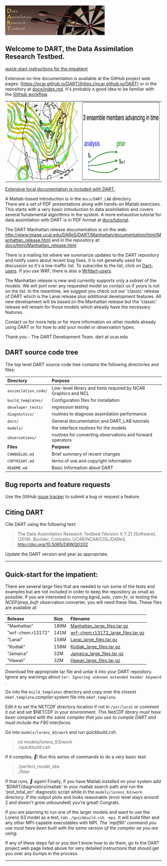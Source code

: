 
![DARTlogo](docs/images/Dartboard7.png)

## Welcome to DART, the Data Assimilation Research Testbed.

[quick-start instructions for the impatient](#QuickStart)

Extensive on-line documentation is available at the GitHub project web pages:
[https://ncar.github.io/DART](https://ncar.github.io/DART)
or in the repository at [docs/index.md](docs/index.md). It's probably a good idea
to be familiar with the [GitHub workflow](https://guides.github.com/introduction/flow/).

<table><tr>
<td><img height=250, src="./docs/images/DARTspaghettiSquare.gif"></td> 
<td><img height=250, src="./docs/images/science_nuggets/AssimAnim.gif"></td>
</tr></table>

[Extensive local documentation is included with DART.](docs/index.md)

A Matlab-based introduction is in the `docs/DART_LAB` directory.  
There are a set of PDF presentations along with hands-on Matlab exercises.  
This starts with a very basic introduction to data assimilation and covers 
several fundamental algorithms in the system.
A more exhaustive tutorial for data assimilation with DART is in PDF format at 
[docs/tutorial](docs/tutorial/index.html).

The DART Manhattan release documentation is on the web:
http://www.image.ucar.edu/DAReS/DART/Manhattan/documentation/html/Manhattan_release.html
and in the repository at:
[docs/html/Manhattan_release.html](docs/html/Manhattan_release.html)

There is a mailing list where we summarize updates to the DART repository
and notify users about recent bug fixes.
It is not generally used for discussion so it's a low-traffic list.
To subscribe to the list, click on
[Dart-users](http://mailman.ucar.edu/mailman/listinfo/dart-users).
If you use WRF, there is also a
[Wrfdart-users](http://mailman.ucar.edu/mailman/listinfo/wrfdart-users).

The Manhattan release is new and currently supports only a subset of the 
models.  We will port over any requested model so contact us if yours
is not on the list.  In the meantime, we suggest you check out our
'classic' release of DART which is the Lanai release plus additional
development features.  All new development will be based on the
Manhattan release but the 'classic' release will remain for those
models which already have the necessary features.

Contact us for more help or for more information on other models already
using DART or for how to add your model or observation types.

Thank you -
The DART Development Team.
dart at ucar.edu

## DART source code tree

The top level DART source code tree contains the following directories and files:

| Directory            | Purpose  |
| :--------------      | :------- |
| `assimilation_code/` | Low-level library and fonts required by NCAR Graphics and NCL |
| `build_templates/`   | Configuration files for installation |
| `developer_tests/`   | regression testing |
| `diagnostics/`       | routines to diagnose assimilation performance |
| `docs/`              | General documentation and DART_LAB tutorials |
| `models/`            | the interface routines for the models |
| `observations/`      | routines for converting observations and forward operators |
| **Files**            | **Purpose** |
| `CHANGELOG.md`       | Brief summary of recent changes |
| `COPYRIGHT.md`       | terms of use and copyright information |
| `README.md`          | Basic Information about DART |

## Bug reports and feature requests

Use the GitHub [issue tracker](https://github.com/NCAR/DART/issues) 
to submit a bug or request a feature.

## Citing DART

Cite DART using the following text:

> The Data Assimilation Research Testbed (Version X.Y.Z) [Software]. (2019). Boulder, Colorado: UCAR/NCAR/CISL/DAReS.  http://doi.org/10.5065/D6WQ0202

Update the DART version and year as appropriate.

---

<a name="QuickStart"></a>
## Quick-start for the impatient:

There are several large files that are needed to run some of the tests and examples but are not included
in order to keep the repository as small as possible. If you are interested in running *bgrid_solo*, 
*cam-fv*, or testing the *NCEP/prep_bufr* observation converter, you will need these files.
These files are available at:

| Release                | Size   | Filename  |
| :--------------        | :----- | :-------- |
| "Manhattan"        |  189M  | [Manhattan_large_files.tar.gz](https://www.image.ucar.edu/pub/DART/Release_datasets/Manhattan_large_files.tar.gz) |
| "wrf-chem.r13172"  |  141M  | [wrf-chem.r13172_large_files.tar.gz](https://www.image.ucar.edu/pub/DART/Release_datasets/wrf-chem.r13172_large_files.tar.gz) |
| "Lanai"            |  158M  | [Lanai_large_files.tar.gz](https://www.image.ucar.edu/pub/DART/Release_datasets/Lanai_large_files.tar.gz) |
| "Kodiak"           |  158M  | [Kodiak_large_files.tar.gz](https://www.image.ucar.edu/pub/DART/Release_datasets/Kodiak_large_files.tar.gz) |
| "Jamaica"          |   32M  | [Jamaica_large_files.tar.gz](https://www.image.ucar.edu/pub/DART/Release_datasets/Jamaica_large_files.tar.gz) |
| "Hawaii"           |   32M  | [Hawaii_large_files.tar.gz](https://www.image.ucar.edu/pub/DART/Release_datasets/Hawaii_large_files.tar.gz) |

Download the appropriate tar file and untar it into your DART repository. Ignore any warnings about
```tar: Ignoring unknown extended header keyword``` .

Go into the `build_templates` directory and copy over the closest
`mkmf.template`._compiler.system_ file into `mkmf.template`.

Edit it to set the NETCDF directory location if not in `/usr/local`
or comment it out and set $NETCDF in your environment.  *This NetCDF 
library must have been compiled with the same compiler
that you use to compile DART and must include the F90 interfaces.*

Go into `models/lorenz_63/work` and run *quickbuild.csh*.

> cd models/lorenz_63/work  
> ./quickbuild.csh  

If it compiles, *:tada:*!  Run this series of commands to do a very basic test:

> ./perfect_model_obs  
> ./filter  

If that runs, *:tada:* again!  Finally, if you have Matlab installed on
your system add '$DART/diagnostics/matlab' to your matlab search path 
and run the 'plot_total_err' diagnostic script while in the 
`models/lorenz_63/work` directory.  If the output plots and looks 
reasonable (error level stays around 2 and doesn't grow unbounded) 
you're great!  Congrats.

If you are planning to run one of the larger models and want to
use the Lorenz 63 model as a test, run ```./quickbuild.csh -mpi```.
It will build filter and any other MPI-capable executables with MPI.
*The 'mpif90' command you use must have been built with the same 
version of the compiler as you are using.*

If any of these steps fail or you don't know how to do them, go to the
DART project web page listed above for very detailed instructions that
should get you over any bumps in the process.

---
